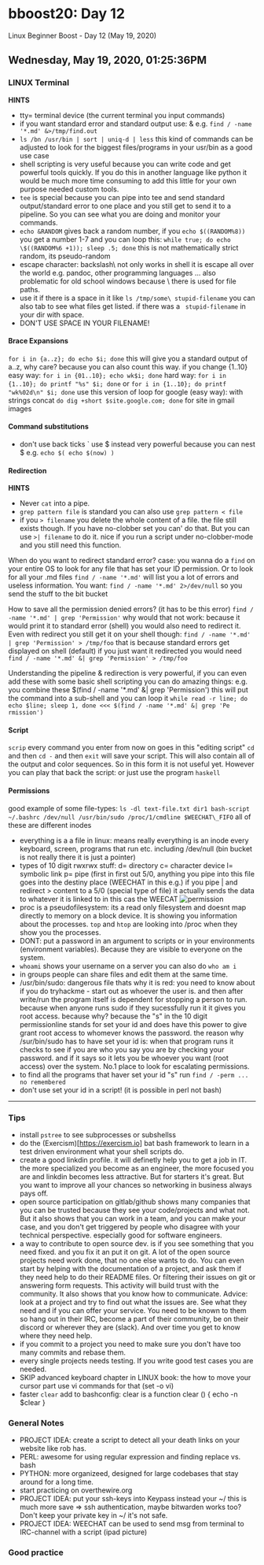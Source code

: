 # bboost20: Day 12

Linux Beginner Boost - Day 12 (May 19, 2020)

##  Wednesday, May 19, 2020, 01:25:36PM

### LINUX Terminal

**HINTS**
* tty= terminal device (the current terminal you input commands)
* if you want standard error and standard output use: & e.g. `find / -name '*.md' &>/tmp/find.out`
* `ls /bn /usr/bin | sort | uniq-d | less` this kind of commands can be adjusted to look for the biggest files/programs in your usr/bin as a good use case
* shell scripting is very useful because you can write code and get powerful tools quickly. If you do this in another language like python it would be much more time consuming to add this little for your own purpose needed custom tools.
* `tee` is special because you can pipe into tee and send standard output/standard error to one place and you still get to send it to a pipeline. So you can see what you are doing and monitor your commands.
* `echo &RANDOM` gives back a random number, if you `echo $((RANDOM%8))` you get a number 1-7 and you can loop this: `while true; do echo \$((RANDOM%6 +1)); sleep .5; done` this is not mathematically strict random, its pseudo-random
* escape character: backslash\ not only works in shell it is escape all over the world e.g. pandoc, other programming languages ... also problematic for old school windows because \ there is used for file paths.
* use it if there is a space in it like `ls /tmp/some\ stupid-filename` you can also tab to see what files get listed. if there was a ` stupid-filename` in your dir with space.
* DON'T USE SPACE IN YOUR FILENAME!

#### Brace Expansions

`for i in {a..z}; do echo $i; done` this will give you a standard output of a..z, why care? because you can also count this way. if you change {1..10} easy way: `for i in {01..10}; echo wk$i; done` hard way:
`for i in {1..10}; do printf "%s" $i; done` or `for i in {1..10}; do printf "wk%02d\n" $i; done`
use this version of loop for google (easy way): with strings concat `do dig +short $site.google.com; done` for site in gmail images

#### Command substitutions

* don't use back ticks \` use \$ instead
very powerful because you can nest $ e.g. `echo $( echo $(now) )`

#### Redirection

**HINTS**
* Never `cat` into a pipe.
* `grep pattern file` is standard you can also use `grep pattern < file`
* if you `> filename` you delete the whole content of a file. the file still exists though. If you have no-clobber set you can' do that. But you can use `>| filename` to do it. nice if you run a script under no-clobber-mode and you still need this function.

When do you want to redirect standard error?
case: you wanna do a `find` on your entire OS to look for any file that has set your ID permission. Or to look for all your .md files `find / -name '*.md'` will list you a lot of errors and useless information.
You want: `find / -name '*.md' 2>/dev/null` so you send the stuff to the bit bucket

How to save all the permission denied errors? (it has to be this error)
`find / -name '*.md' | grep 'Permission'` why would that not work: because it would print it to standard error (shell) you would also need to redirect it.
Even with redirect you still get it on your shell though: `find / -name '*.md' | grep 'Permission' > /tmp/foo` that is because standard errors get displayed on shell (default) if you just want it redirected you would need `find / -name '*.md' &| grep 'Permission' > /tmp/foo`

Understanding the pipeline & redirection is very powerful, if you can even add these with some basic shell scripting you can do amazing things: e.g. you combine these \$(find / -name '\*.md' \&| grep 'Permission') this will put the command into a sub-shell and you can loop it `while read -r line; do echo $line; sleep 1, done <<< $(find / -name '*.md' &| grep 'Pe    rmission')`

#### Script

`scrip` every command you enter from now on goes in this "editing script" `cd` and then `cd -` and then `exit` will save your script. This will also contain all of the output and color sequences. So in this form it is not useful yet. However you can play that back the script: or just use the program `haskell`

#### Permissions

good example of some file-types: `ls -dl text-file.txt dir1 bash-script ~/.bashrc /dev/null /usr/bin/sudo /proc/1/cmdline $WEECHAT\_FIFO` all of these are different inodes
* everything is a a file in linux: means really everything is an inode every keyboard, screen, programs that run etc. including /dev/null (bin bucket is not really there it is just a pointer)
* types of 10 digit rwxrwx stuff:
d= directory c= character device l= symbolic link p= pipe (first in first out 5/0, anything you pipe into this file goes into the destiny place (WEECHAT in this e.g.) if you pipe | and redirect > content to a 5/0 (special type of file) it actually sends the data to whatever it is linked to in this cas the WEECAT
![permission](~/Pictures/permissions.PNG)
* proc is a pseudofilesystem: its a read only filesystem and doesnt map directly to memory on a block device. It is showing you information about the processes. `top` and `htop` are looking into /proc when they show you the processes.
* DONT: put a password in an argument to scripts or in your environments (environment variables). Because they are visible to everyone on the system.
* `whoami` shows your username on a server you can also do `who am i`
* in groups people can share files and edit them at the same time.
* /usr/bin/sudo: dangerous file thats why it is red: you need to know about if you do tryhackme - start out as whoever the user is. and then after write/run the program itself is dependent for stopping a person to run. because when anyone runs sudo if they sucessfully run it it gives you root access. because why? because the "s" in the 10 digit permissionline stands for set your id and does have this power to give grant root access to whomever knows the password.  the reason why /sur/bin/sudo has to have set your id is: when that program runs it checks to see if you are who you say you are by checking your password. and if it says so it lets you be whoever you want (root access) over the system. No.1 place to look for escalating permissions.
* to find all the programs that haver set your id "s" run `find / -perm ... no remembered`
* don't use set your id in a script! (it is possible in perl not bash)

----

### Tips

* install `pstree` to see subprocesses or subshellss
* do the (Exercism)[https://exercism.io] bat bash framework to learn in a test driven environment what your shell scripts do.
* create a good linkdin profile. it will definetly help you to get a job in IT. the more specialized you become as an engineer, the more focused you are and linkdin becomes less attractive. But for starters it's great. But you want to improve all your chances so networking in business always pays off.
* open source participation on gitlab/github shows many companies that you can be trusted because they see your code/projects and what not. But it also shows that you can work in a team, and you can make your case, and you don't get triggered by people who disagree with your technical perspective. especially good for software engineers.
* a way to contribute to open source dev. is if you see something that you need fixed. and you fix it an put it on git. A lot of the open source projects need work done, that no one else wants to do. You can even start by helping with the documentation of a project, and ask them if they need help to do their README files. Or filtering their issues on git or answering form requests. This activity will build trust with the community. It also shows that you know how to communicate. Advice: look at a project and try to find out what the issues are. See what they need and if you can offer your service. You need to be known to them so hang out in their IRC, become a part of their community, be on their discord or wherever they are (slack). And over time you get to know where they need help.
* if you commit to a project you need to make sure you don't have too many commits and rebase them.
* every single projects needs testing. If you write good test cases you are needed.
* SKIP advanced keyboard chapter in LINUX book: the how to move your cursor part use vi commands for that (set -o vi)
* faster `clear` add to bashconfig:
clear is a function
clear ()
{
	echo -n $clear
}

### General Notes

* PROJECT IDEA: create a script to detect all your death links on your website like rob has.
* PERL: awesome for using regular expression and finding replace vs. bash
* PYTHON: more organizeed, designed for large codebases that stay around for a long time.
* start practicing on overthewire.org
* PROJECT IDEA: put your ssh-keys into Keypass instead your ~/ this is much more save => ssh authentication, maybe bitwarden works too? Don't keep your private key in ~/ it's not safe.
* PROJECT IDEA: WEECHAT can be used to send msg from terminal to IRC-channel with a script (ipad picture)

### Good practice
